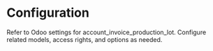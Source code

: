 # Configuration

Refer to Odoo settings for account_invoice_production_lot. Configure related models, access rights, and options as needed.
